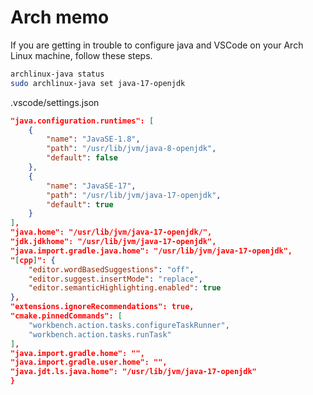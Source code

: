 # Arch memo
If you are getting in trouble to configure java and VSCode on your Arch Linux machine, follow these steps.
```bash
archlinux-java status
sudo archlinux-java set java-17-openjdk
```

.vscode/settings.json
```json
"java.configuration.runtimes": [
    {
        "name": "JavaSE-1.8",
        "path": "/usr/lib/jvm/java-8-openjdk",
        "default": false
    },
    {
        "name": "JavaSE-17",
        "path": "/usr/lib/jvm/java-17-openjdk",
        "default": true
    }
],
"java.home": "/usr/lib/jvm/java-17-openjdk/",
"jdk.jdkhome": "/usr/lib/jvm/java-17-openjdk",
"java.import.gradle.java.home": "/usr/lib/jvm/java-17-openjdk",
"[cpp]": {
    "editor.wordBasedSuggestions": "off",
    "editor.suggest.insertMode": "replace",
    "editor.semanticHighlighting.enabled": true
},
"extensions.ignoreRecommendations": true,
"cmake.pinnedCommands": [
    "workbench.action.tasks.configureTaskRunner",
    "workbench.action.tasks.runTask"
],
"java.import.gradle.home": "",
"java.import.gradle.user.home": "",
"java.jdt.ls.java.home": "/usr/lib/jvm/java-17-openjdk"
}
```